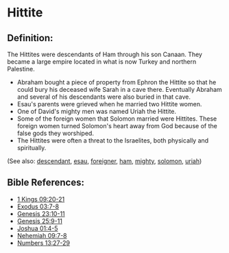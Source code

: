 # Hittite #

## Definition: ##

The Hittites were descendants of Ham through his son Canaan. They became a large empire located in what is now Turkey and northern Palestine.

* Abraham bought a piece of property from Ephron the Hittite so that he could bury his deceased wife Sarah in a cave there. Eventually Abraham and several of his descendants were also buried in that cave.
* Esau's parents were grieved when he married two Hittite women.
* One of David's mighty men was named Uriah the Hittite.
* Some of the foreign women that Solomon married were Hittites. These foreign women turned Solomon's heart away from God because of the false gods they worshiped.
* The Hittites were often a threat to the Israelites, both physically and spiritually.

(See also: [descendant](../other/descendant.md), [esau](../other/esau.md), [foreigner](../other/foreigner.md), [ham](../other/ham.md), [mighty](../other/mighty.md), [solomon](../other/solomon.md), [uriah](../other/uriah.md))

## Bible References: ##

* [1 Kings 09:20-21](https://door43.org/en/bible/notes/1ki/09/20)
* [Exodus 03:7-8](https://door43.org/en/bible/notes/exo/03/07)
* [Genesis 23:10-11](https://door43.org/en/bible/notes/gen/23/10)
* [Genesis 25:9-11](https://door43.org/en/bible/notes/gen/25/09)
* [Joshua 01:4-5](https://door43.org/en/bible/notes/jos/01/04)
* [Nehemiah 09:7-8](https://door43.org/en/bible/notes/neh/09/07)
* [Numbers 13:27-29](https://door43.org/en/bible/notes/num/13/27)


